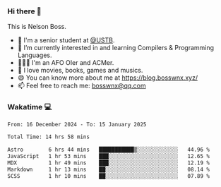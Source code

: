 ### Hi there 👋

<!--
**bosswnx/bosswnx** is a ✨ _special_ ✨ repository because its `README.md` (this file) appears on your GitHub profile.

Here are some ideas to get you started:

- 🔭 I’m currently working on ...
- 🌱 I’m currently learning ...
- 👯 I’m looking to collaborate on ...
- 🤔 I’m looking for help with ...
- 💬 Ask me about ...
- 📫 How to reach me: ...
- 😄 Pronouns: ...
- ⚡ Fun fact: ...
-->

This is Nelson Boss.

- 🏫 I'm a senior student at [@USTB](https://www.ustb.edu.cn/).
- 🌱 I’m currently interested in and learning Compilers & Programming Languages.
- 🧑🏻‍💻 I'm an AFO OIer and ACMer.
- 🥰 I love movies, books, games and musics.
- 😄 You can know more about me at https://blog.bosswnx.xyz/
- 📫 Feel free to reach me: bosswnx@qq.com

### Wakatime 💻

<!--START_SECTION:waka-->

```txt
From: 16 December 2024 - To: 15 January 2025

Total Time: 14 hrs 58 mins

Astro        6 hrs 44 mins   ███████████▒░░░░░░░░░░░░░   44.96 %
JavaScript   1 hr 53 mins    ███░░░░░░░░░░░░░░░░░░░░░░   12.65 %
MDX          1 hr 49 mins    ███░░░░░░░░░░░░░░░░░░░░░░   12.19 %
Markdown     1 hr 13 mins    ██░░░░░░░░░░░░░░░░░░░░░░░   08.14 %
SCSS         1 hr 10 mins    ██░░░░░░░░░░░░░░░░░░░░░░░   07.89 %
```

<!--END_SECTION:waka-->
